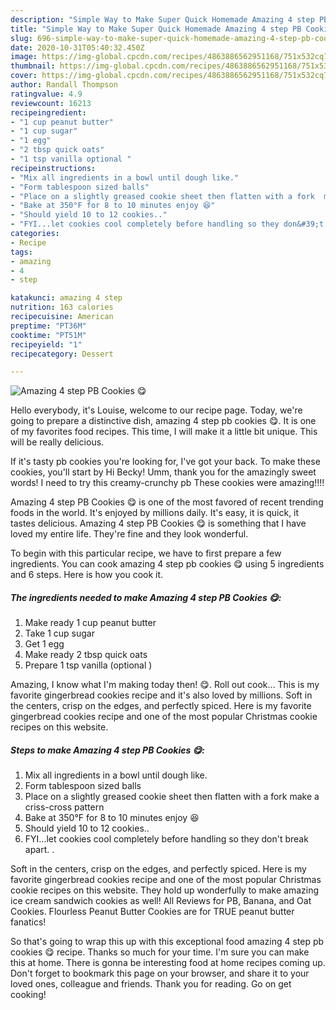 ```yaml
---
description: "Simple Way to Make Super Quick Homemade Amazing 4 step PB Cookies 😋"
title: "Simple Way to Make Super Quick Homemade Amazing 4 step PB Cookies 😋"
slug: 696-simple-way-to-make-super-quick-homemade-amazing-4-step-pb-cookies
date: 2020-10-31T05:40:32.450Z
image: https://img-global.cpcdn.com/recipes/4863886562951168/751x532cq70/amazing-4-step-pb-cookies-😋-recipe-main-photo.jpg
thumbnail: https://img-global.cpcdn.com/recipes/4863886562951168/751x532cq70/amazing-4-step-pb-cookies-😋-recipe-main-photo.jpg
cover: https://img-global.cpcdn.com/recipes/4863886562951168/751x532cq70/amazing-4-step-pb-cookies-😋-recipe-main-photo.jpg
author: Randall Thompson
ratingvalue: 4.9
reviewcount: 16213
recipeingredient:
- "1 cup peanut butter"
- "1 cup sugar"
- "1 egg"
- "2 tbsp quick oats"
- "1 tsp vanilla optional "
recipeinstructions:
- "Mix all ingredients in a bowl until dough like."
- "Form tablespoon sized balls"
- "Place on a slightly greased cookie sheet then flatten with a fork  make a criss-cross pattern"
- "Bake at 350°F for 8 to 10 minutes enjoy 😆"
- "Should yield 10 to 12 cookies.."
- "FYI...let cookies cool completely before handling so they don&#39;t break apart. ."
categories:
- Recipe
tags:
- amazing
- 4
- step

katakunci: amazing 4 step 
nutrition: 163 calories
recipecuisine: American
preptime: "PT36M"
cooktime: "PT51M"
recipeyield: "1"
recipecategory: Dessert

---
```



![Amazing 4 step PB Cookies 😋](https://img-global.cpcdn.com/recipes/4863886562951168/751x532cq70/amazing-4-step-pb-cookies-😋-recipe-main-photo.jpg)

Hello everybody, it's Louise, welcome to our recipe page. Today, we're going to prepare a distinctive dish, amazing 4 step pb cookies 😋. It is one of my favorites food recipes. This time, I will make it a little bit unique. This will be really delicious.

If it&#39;s tasty pb cookies you&#39;re looking for, I&#39;ve got your back. To make these cookies, you&#39;ll start by Hi Becky! Umm, thank you for the amazingly sweet words! I need to try this creamy-crunchy pb These cookies were amazing!!!!

Amazing 4 step PB Cookies 😋 is one of the most favored of recent trending foods in the world. It's enjoyed by millions daily. It's easy, it is quick, it tastes delicious. Amazing 4 step PB Cookies 😋 is something that I have loved my entire life. They're fine and they look wonderful.


To begin with this particular recipe, we have to first prepare a few ingredients. You can cook amazing 4 step pb cookies 😋 using 5 ingredients and 6 steps. Here is how you cook it.

<!--inarticleads1-->

##### The ingredients needed to make Amazing 4 step PB Cookies 😋:

1. Make ready 1 cup peanut butter
1. Take 1 cup sugar
1. Get 1 egg
1. Make ready 2 tbsp quick oats
1. Prepare 1 tsp vanilla (optional )


Amazing, I know what I&#39;m making today then! 😋. Roll out cook… This is my favorite gingerbread cookies recipe and it&#39;s also loved by millions. Soft in the centers, crisp on the edges, and perfectly spiced. Here is my favorite gingerbread cookies recipe and one of the most popular Christmas cookie recipes on this website. 

<!--inarticleads2-->

##### Steps to make Amazing 4 step PB Cookies 😋:

1. Mix all ingredients in a bowl until dough like.
1. Form tablespoon sized balls
1. Place on a slightly greased cookie sheet then flatten with a fork  make a criss-cross pattern
1. Bake at 350°F for 8 to 10 minutes enjoy 😆
1. Should yield 10 to 12 cookies..
1. FYI...let cookies cool completely before handling so they don&#39;t break apart. .


Soft in the centers, crisp on the edges, and perfectly spiced. Here is my favorite gingerbread cookies recipe and one of the most popular Christmas cookie recipes on this website. They hold up wonderfully to make amazing ice cream sandwich cookies as well! All Reviews for PB, Banana, and Oat Cookies. Flourless Peanut Butter Cookies are for TRUE peanut butter fanatics! 

So that's going to wrap this up with this exceptional food amazing 4 step pb cookies 😋 recipe. Thanks so much for your time. I'm sure you can make this at home. There is gonna be interesting food at home recipes coming up. Don't forget to bookmark this page on your browser, and share it to your loved ones, colleague and friends. Thank you for reading. Go on get cooking!
